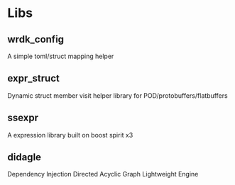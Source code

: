 # Libs

## wrdk_config
A simple toml/struct mapping helper

## expr_struct
Dynamic struct member visit helper library for POD/protobuffers/flatbuffers

## ssexpr 
A expression library built on boost spirit x3

## didagle
Dependency Injection Directed Acyclic Graph Lightweight Engine




